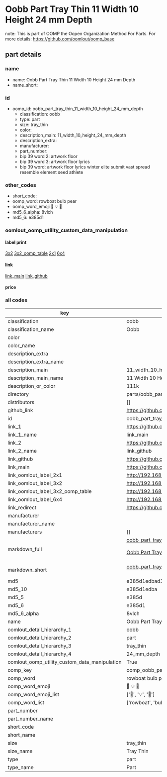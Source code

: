 # Oobb Part Tray Thin 11 Width 10 Height 24 mm Depth  

note: This is part of OOMP the Oopen Organization Method For Parts. For more details: https://github.com/oomlout/oomp_base

##  part details
  







### name
* name: Oobb Part Tray Thin 11 Width 10 Height 24 mm Depth
* name_short: 
### id
* oomp_id: oobb_part_tray_thin_11_width_10_height_24_mm_depth
  * classification: oobb
  * type: part
  * size: tray_thin
  * color: 
  * description_main: 11_width_10_height_24_mm_depth
  * description_extra: 
  * manufacturer: 
  * part_number: 
  * bip 39 word 2: artwork floor
  * bip 39 word 3: artwork floor lyrics
  * bip 39 word: artwork floor lyrics winter elite submit vast spread resemble element seed athlete

### other_codes
* short_code: 
* oomp_word: rowboat bulb pear
* oomp_word_emoji :rowboat: :bulb: :pear:
* md5_6_alpha: 8vlch
* md5_6: e385d1






### oomlout_oomp_utility_custom_data_manipulation
#### label print
[3x2](http://192.168.1.245:1112/?label=oomp%208vlch)
[3x2_oomp_table](http://192.168.1.108:1112/?label=oomp%208vlch)
[2x1](http://192.168.1.242:1112/?label=oomp%208vlch)
[6x4](http://192.168.1.55:1112/?label=oomp%208vlch)    

#### link

[link_main](https://github.com/oomlout/oomlout_oomp_version_1_messy/tree/main/parts/oobb_part_tray_thin_11_width_10_height_24_mm_depth) [link_github](https://github.com/oomlout/oomlout_oomp_version_1_messy/tree/main/parts/oobb_part_tray_thin_11_width_10_height_24_mm_depth)                             

#### price







### all codes 
| key | value |  
| --- | --- |  
| classification | oobb |  
| classification_name | Oobb |  
| color |  |  
| color_name |  |  
| description_extra |  |  
| description_extra_name |  |  
| description_main | 11_width_10_height_24_mm_depth |  
| description_main_name | 11 Width 10 Height 24 mm Depth |  
| description_or_color | 111k |  
| directory | parts/oobb_part_tray_thin_11_width_10_height_24_mm_depth |  
| distributors | [] |  
| github_link | https://github.com/oomlout/oomlout_oomp_part_src/tree/main/parts/oobb_part_tray_thin_11_width_10_height_24_mm_depth |  
| id | oobb_part_tray_thin_11_width_10_height_24_mm_depth |  
| link_1 | https://github.com/oomlout/oomlout_oomp_version_1_messy/tree/main/parts/oobb_part_tray_thin_11_width_10_height_24_mm_depth |  
| link_1_name | link_main |  
| link_2 | https://github.com/oomlout/oomlout_oomp_version_1_messy/tree/main/parts/oobb_part_tray_thin_11_width_10_height_24_mm_depth |  
| link_2_name | link_github |  
| link_github | https://github.com/oomlout/oomlout_oomp_version_1_messy/tree/main/parts/oobb_part_tray_thin_11_width_10_height_24_mm_depth |  
| link_main | https://github.com/oomlout/oomlout_oomp_version_1_messy/tree/main/parts/oobb_part_tray_thin_11_width_10_height_24_mm_depth |  
| link_oomlout_label_2x1 | http://192.168.1.242:1112/?label=oomp%208vlch |  
| link_oomlout_label_3x2 | http://192.168.1.245:1112/?label=oomp%208vlch |  
| link_oomlout_label_3x2_oomp_table | http://192.168.1.108:1112/?label=oomp%208vlch |  
| link_oomlout_label_6x4 | http://192.168.1.55:1112/?label=oomp%208vlch |  
| link_redirect | https://github.com/oomlout/oomlout_oomp_version_1_messy/tree/main/parts/oobb_part_tray_thin_11_width_10_height_24_mm_depth |  
| manufacturer |  |  
| manufacturer_name |  |  
| manufacturers | [] |  
| markdown_full | [oobb_part_tray_thin_11_width_10_height_24_mm_depth](none)<br>[](none)<br>[Oobb Part Tray Thin 11 Width 10 Height 24 Mm Depth](none)<br><br> |  
| markdown_short | [oobb_part_tray_thin_11_width_10_height_24_mm_depth](none)<br><br> |  
| md5 | e385d1edbad31e3760240fc10ad65869 |  
| md5_10 | e385d1edba |  
| md5_5 | e385d |  
| md5_6 | e385d1 |  
| md5_6_alpha | 8vlch |  
| name | Oobb Part Tray Thin 11 Width 10 Height 24 mm Depth |  
| oomlout_detail_hierarchy_1 | oobb |  
| oomlout_detail_hierarchy_2 | part |  
| oomlout_detail_hierarchy_3 | tray_thin |  
| oomlout_detail_hierarchy_4 | 24_mm_depth |  
| oomlout_oomp_utility_custom_data_manipulation | True |  
| oomp_key | oomp_oobb_part_tray_thin_11_width_10_height_24_mm_depth |  
| oomp_word | rowboat bulb pear |  
| oomp_word_emoji | :rowboat: :bulb: :pear: |  
| oomp_word_emoji_list | [':rowboat:', ':bulb:', ':pear:'] |  
| oomp_word_list | ['rowboat', 'bulb', 'pear'] |  
| part_number |  |  
| part_number_name |  |  
| short_code |  |  
| short_name |  |  
| size | tray_thin |  
| size_name | Tray Thin |  
| type | part |  
| type_name | Part |  
